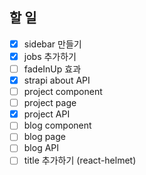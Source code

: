 ## 할 일

- [x] sidebar 만들기
- [x] jobs 추가하기
- [ ] fadeInUp 효과
- [x] strapi about API
- [ ] project component
- [ ] project page
- [x] project API
- [ ] blog component
- [ ] blog page
- [ ] blog API
- [ ] title 추가하기 (react-helmet)
